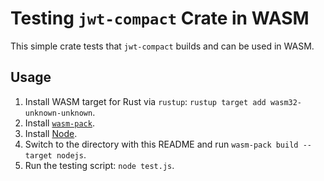 # Testing `jwt-compact` Crate in WASM

This simple crate tests that `jwt-compact` builds and can be used in WASM.

## Usage

1. Install WASM target for Rust via `rustup`: `rustup target add wasm32-unknown-unknown`.
2. Install [`wasm-pack`](https://rustwasm.github.io/wasm-pack/installer/).
3. Install [Node](https://nodejs.org/).
4. Switch to the directory with this README and run `wasm-pack build --target nodejs`.
5. Run the testing script: `node test.js`. 
